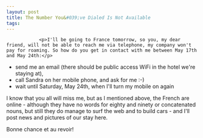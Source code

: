 ```yaml
---
layout: post
title: The Number You&#039;ve Dialed Is Not Available
tags:
---
```



                <p>I'll be going to France tomorrow, so you, my dear friend, will not be able to reach me via telephone, my company won't pay for roaming. So how do you get in contact with me between May 17th and May 24th:</p>
<ul>
    <li>send me an email (there should be public access WiFi in the hotel we're staying at),</li>
    <li>call Sandra on her mobile phone, and ask for me :-)</li>
    <li>wait until Saturday, May 24th, when I'll turn my mobile on again</li>
</ul>
<p>I know that you all will miss me, but as I mentioned above, the French are online - although they have no words for eighty and ninety or concatenated nouns, but still they do manage to surf the web and to build cars - and I'll post news and pictures of our stay here.</p>
<p>Bonne chance et au revoir!</p>
